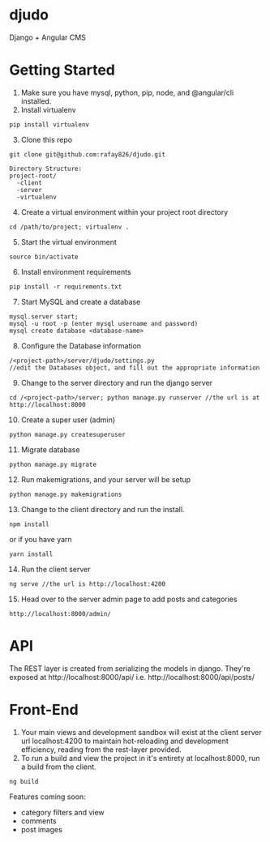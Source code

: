 # djudo
Django + Angular CMS

# Getting Started
1. Make sure you have mysql, python, pip, node, and @angular/cli installed.
2. Install virtualenv
```
pip install virtualenv
```
3. Clone this repo
```
git clone git@github.com:rafay826/djudo.git
```
```
Directory Structure:
project-root/
  -client
  -server
  -virtualenv
```
4. Create a virtual environment within your project root directory
```
cd /path/to/project; virtualenv .
```
5. Start the virtual environment
```
source bin/activate
```
6. Install environment requirements
```
pip install -r requirements.txt
```
7. Start MySQL and create a database
```
mysql.server start;
mysql -u root -p (enter mysql username and password)
mysql create database <database-name>
```
8. Configure the Database information
```
/<project-path>/server/djudo/settings.py
//edit the Databases object, and fill out the appropriate information
```
9. Change to the server directory and run the django server
```
cd /<project-path>/server; python manage.py runserver //the url is at http://localhost:8000
```
10. Create a super user (admin)
```
python manage.py createsuperuser
```
11. Migrate database
```
python manage.py migrate
```
12. Run makemigrations, and your server will be setup
```
python manage.py makemigrations
```
13. Change to the client directory and run the install.
```
npm install
```
or if you have yarn
```
yarn install
```
14. Run the client server
```
ng serve //the url is http://localhost:4200
```
15. Head over to the server admin page to add posts and categories
```
http://localhost:8000/admin/
```

# API
The REST layer is created from serializing the models in django. They're exposed at http://localhost:8000/api/
i.e. http://localhost:8000/api/posts/

# Front-End
1. Your main views and development sandbox will exist at the client server url localhost:4200 to maintain hot-reloading and development efficiency, reading from the rest-layer provided.
2. To run a build and view the project in it's entirety at localhost:8000, run a build from the client.
```
ng build
```

Features coming soon:
- category filters and view
- comments
- post images
